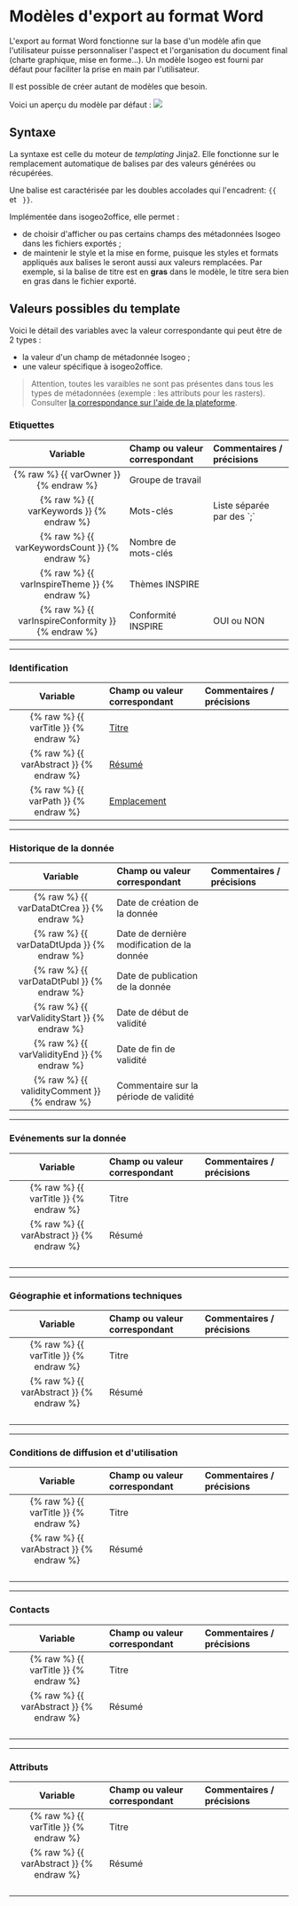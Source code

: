 # Modèles d'export au format Word

L'export au format Word fonctionne sur la base d'un modèle afin que l'utilisateur puisse personnaliser l'aspect et l'organisation du document final \(charte graphique, mise en forme...\). Un modèle Isogeo est fourni par défaut pour faciliter la prise en main par l'utilisateur.

Il est possible de créer autant de modèles que besoin.

Voici un aperçu du modèle par défaut :
![](http://help.isogeo.com/fr/images/isogeo2office_word_template.png)

## Syntaxe

La syntaxe est celle du moteur de _templating_ Jinja2. Elle fonctionne sur le remplacement automatique de balises par des valeurs générées ou récupérées.

Une balise est caractérisée par les doubles accolades qui l'encadrent: ```{{ ``` et ``` }}```.

Implémentée dans isogeo2office, elle permet :

* de choisir d'afficher ou pas certains champs des métadonnées Isogeo dans les fichiers exportés ;
* de maintenir le style et la mise en forme, puisque les styles et formats appliqués aux balises le seront aussi aux valeurs remplacées. Par exemple, si la balise de titre est en **gras** dans le modèle, le titre sera bien en gras dans le fichier exporté. 

## Valeurs possibles du template

Voici le détail des variables avec la valeur correspondante qui peut être de 2 types :

* la valeur d'un champ de métadonnée Isogeo ;
* une valeur spécifique à isogeo2office.

> Attention, toutes les varaibles ne sont pas présentes dans tous les types de métadonnées \(exemple : les attributs pour les rasters\). Consulter [la correspondance sur l'aide de la plateforme](http://help.isogeo.com/fr/features/documentation/index.html).

### Etiquettes

| Variable | Champ ou valeur correspondant | Commentaires / précisions |
| :------: | :---------------------------- | :------------------------ |
| {% raw %} {{ varOwner }} {% endraw %} | Groupe de travail |  |
| {% raw %} {{ varKeywords }} {% endraw %} | Mots-clés | Liste séparée par des \`;\` |
| {% raw %} {{ varKeywordsCount }} {% endraw %} | Nombre de mots-clés |  |
| {% raw %} {{ varInspireTheme }} {% endraw %} | Thèmes INSPIRE |  |
| {% raw %} {{ varInspireConformity }} {% endraw %} | Conformité INSPIRE | OUI ou NON |

---

### Identification

| Variable | Champ ou valeur correspondant | Commentaires / précisions |
| :------: | :---------------------------- | :------------------------ |
| {% raw %} {{ varTitle }} {% endraw %} | [Titre](http://help.isogeo.com/fr/features/documentation/md_identification.html#titre) |  |
| {% raw %} {{ varAbstract }} {% endraw %} | [Résumé](http://help.isogeo.com/fr/features/documentation/md_identification.html#résumé) |  |
| {% raw %} {{ varPath }} {% endraw %} | [Emplacement](http://help.isogeo.com/fr/features/documentation/md_identification.html#emplacement--nom-de-la-donnée) |  |

---

### Historique de la donnée

| Variable | Champ ou valeur correspondant | Commentaires / précisions |
| :------: | :---------------------------- | :------------------------ |
| {% raw %} {{ varDataDtCrea }} {% endraw %} | Date de création de la donnée |  |
| {% raw %} {{ varDataDtUpda }} {% endraw %} | Date de dernière modification de la donnée |  |
| {% raw %} {{ varDataDtPubl }} {% endraw %} | Date de publication de la donnée |  |
| {% raw %} {{ varValidityStart }} {% endraw %} | Date de début de validité |  |
| {% raw %} {{ varValidityEnd }} {% endraw %} | Date de fin de validité |  |
| {% raw %} {{ validityComment }} {% endraw %} | Commentaire sur la période de validité |  |

---

### Evénements sur la donnée

| Variable | Champ ou valeur correspondant | Commentaires / précisions |
| :------: | :---------------------------- | :------------------------ |
| {% raw %} {{ varTitle }} {% endraw %} | Titre |  |
| {% raw %} {{ varAbstract }} {% endraw %} | Résumé |  |
|  |  |  |
|  |  |  |
|  |  |  |
|  |  |  |

---

### Géographie et informations techniques

| Variable | Champ ou valeur correspondant | Commentaires / précisions |
| :------: | :---------------------------- | :------------------------ |
| {% raw %} {{ varTitle }} {% endraw %} | Titre |  |
| {% raw %} {{ varAbstract }} {% endraw %} | Résumé |  |
|  |  |  |
|  |  |  |
|  |  |  |
|  |  |  |

---

### Conditions de diffusion et d'utilisation

| Variable | Champ ou valeur correspondant | Commentaires / précisions |
| :------: | :---------------------------- | :------------------------ |
| {% raw %} {{ varTitle }} {% endraw %} | Titre |  |
| {% raw %} {{ varAbstract }} {% endraw %} | Résumé |  |
|  |  |  |
|  |  |  |
|  |  |  |
|  |  |  |


---

### Contacts

| Variable | Champ ou valeur correspondant | Commentaires / précisions |
| :------: | :---------------------------- | :------------------------ |
| {% raw %} {{ varTitle }} {% endraw %} | Titre |  |
| {% raw %} {{ varAbstract }} {% endraw %} | Résumé |  |
|  |  |  |
|  |  |  |
|  |  |  |
|  |  |  |

---

### Attributs

| Variable | Champ ou valeur correspondant | Commentaires / précisions |
| :------: | :---------------------------- | :------------------------ |
| {% raw %} {{ varTitle }} {% endraw %} | Titre |  |
| {% raw %} {{ varAbstract }} {% endraw %} | Résumé |  |
|  |  |  |
|  |  |  |
|  |  |  |
|  |  |  |











